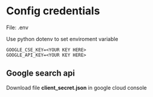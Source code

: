 # Config credentials

File: .env

Use python dotenv to set enviroment variable

```
GOOGLE_CSE_KEY=<YOUR KEY HERE>
GOOGLE_API_KEY=<YOUR KEY HERE>
```

## Google search api

Download file **client_secret.json** in google cloud console

